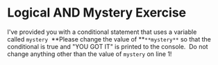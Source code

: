 # Logical AND Mystery Exercise

I've provided you with a conditional statement that uses a variable called `mystery`  **Please change the value of **`**mystery**` so that the conditional is true and "YOU GOT IT" is printed to the console.  Do not change anything other than the value of `mystery` on line 1!